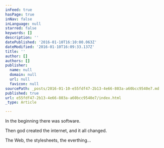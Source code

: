 ```yaml
---
inFeed: true
hasPage: true
inNav: false
inLanguage: null
starred: false
keywords: []
description: ''
datePublished: '2016-01-10T16:10:00.063Z'
dateModified: '2016-01-10T16:09:33.137Z'
title: ''
author: []
authors: []
publisher:
  name: null
  domain: null
  url: null
  favicon: null
sourcePath: _posts/2016-01-10-e55fdf47-2b13-4e66-803a-a60bcc9540e7.md
published: true
url: e55fdf47-2b13-4e66-803a-a60bcc9540e7/index.html
_type: Article

---
```

In the beginning there was software.

Then god created the internet, and it all changed.

The Web, the stylesheets, the everthing...